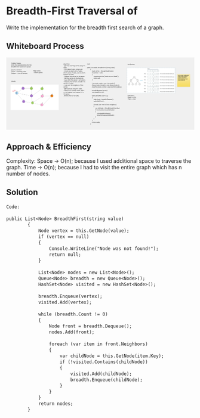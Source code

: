 # Breadth-First Traversal of 
Write the implementation for the breadth first search of a graph.

## Whiteboard Process

![BFS-Graph](Assets/BFS-Graph.png)

## Approach & Efficiency
<!-- What approach did you take? Why? What is the Big O space/time for this approach? -->
Complexity:
Space -> O(n); because I used additional space to traverse the graph.
Time -> O(n); because I had to visit the entire graph which has n number of nodes.

## Solution

```
Code:

public List<Node> BreadthFirst(string value)
        {
            Node vertex = this.GetNode(value);
            if (vertex == null)
            {
                Console.WriteLine("Node was not found!");
                return null;
            }

            List<Node> nodes = new List<Node>();
            Queue<Node> breadth = new Queue<Node>();
            HashSet<Node> visited = new HashSet<Node>();

            breadth.Enqueue(vertex);
            visited.Add(vertex);

            while (breadth.Count != 0)
            {
                Node front = breadth.Dequeue();
                nodes.Add(front);

                foreach (var item in front.Neighbors)
                {
                    var childNode = this.GetNode(item.Key);
                    if (!visited.Contains(childNode))
                    {
                        visited.Add(childNode);
                        breadth.Enqueue(childNode);
                    }
                }
            }
            return nodes;
        }
```
